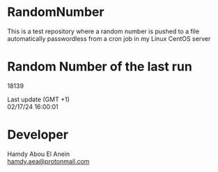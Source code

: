 # RandomNumber    
This is a test repository where a random number is pushed to a file automatically passwordless from a cron job in my Linux CentOS server    
# Random Number of the last run   
18139
      
Last update (GMT +1)    
02/17/24 16:00:01
# Developer    
Hamdy Abou El Anein   
hamdy.aea@protonmail.com
